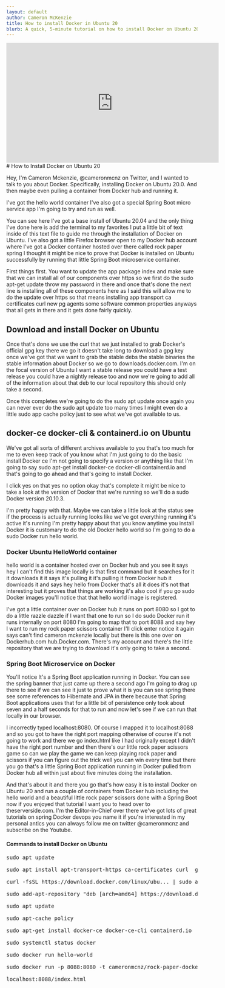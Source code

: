 ```yaml
---
layout: default
author: Cameron McKenzie
title: How to install Docker in Ubuntu 20
blurb: A quick, 5-minute tutorial on how to install Docker on Ubuntu 20. I use a virtual image here but this Docker & containerd on Ubuntu example works on bare metal too.
---
```


<div class="embed-responsive embed-responsive-16by9">
<iframe width="560" height="315" src="https://www.youtube.com/embed/Jn9iKEjlmio" frameborder="0" allow="accelerometer; autoplay; clipboard-write; encrypted-media; gyroscope; picture-in-picture" allowfullscreen></iframe>
</div>
# How to Install Docker on Ubuntu 20

Hey, I'm Cameron Mckenzie, @cameronmcnz on Twitter, and I wanted to talk to you about Docker. Specifically, installing Docker on  Ubuntu 20.0. And then maybe even pulling a container from Docker hub and running it.


 I've got the hello world container I've also got a special Spring Boot micro service app I'm going to try and run as well. 
 
 You can see here I've got a base install of Ubuntu 20.04 and the only thing I've done here is add the terminal to my favorites I put a little bit of text inside of this text file to guide me through the installation of Docker on Ubuntu. I've also got a little Firefox browser open to my Docker hub account where I've got a Docker container hosted over there called rock paper spring I thought it might be nice to prove that Docker is installed on Ubuntu successfully by running that little Spring Boot microservice container.

First things first. You want to update the app package index and make sure that we can install all of our components over https so we first do the sudo apt-get update throw my password in there and once that's done the next line is installing all of these components here as I said this will allow me to do the update over https so that means installing app transport ca certificates curl new pg agents some software common properties anyways that all gets in there and it gets done fairly quickly.

## Download and install Docker on Ubuntu

 Once that's done we use the curl that we just installed to grab Docker's official gpg key there we go it doesn't take long to download a gpg key once we've got that we want to grab the stable debs the stable binaries the stable information about Docker so we go to downloads.docker.com. I'm on the focal version of Ubuntu I want a stable release you could have a test release you could have a nightly release too and now we're going to add all of the information about that deb to our local repository this should only take a second.

 Once this completes we're going to do the sudo apt update once again you can never ever do the sudo apt update too many times I might even do a little sudo app cache policy just to see what we've got available to us.

## docker-ce docker-cli & containerd.io on Ubuntu
 
 We've got all sorts of different archives available to you that's too much for me to even keep track of you know what I'm just going to do the basic install Docker ce I'm not going to specify a version or anything like that I'm going to say sudo apt-get install docker-ce docker-cli containerd.io and that's going to go ahead and that's going to install Docker.

 I click yes on that yes no option okay that's complete it might be nice to take a look at the version of Docker that we're running so we'll do a sudo Docker version 20.10.3.

 I'm pretty happy with that. Maybe we can take a little look at the status see if the process is actually running looks like we've got everything running it's active it's running I'm pretty happy about that you know anytime you install Docker it is customary to do the old Docker hello world so I'm going to do a sudo Docker run hello world.

### Docker Ubuntu HelloWorld container
 
 hello world is a container hosted over on Docker hub and you see it says hey I can't find this image locally is that first command but it searches for it it downloads it it says it's pulling it it's pulling it from Docker hub it downloads it and says hey hello from Docker that's all it does it's not that interesting but it proves that things are working it's also cool if you go sudo Docker images you'll notice that that hello world image is registered.
 
 I've got a little container over on Docker hub it runs on port 8080 so I got to do a little razzle dazzle if I want that one to run so I do sudo Docker run it runs internally on port 8080 I'm going to map that to port 8088 and say hey I want to run my rock paper scissors container I'll click enter notice it again says can't find cameron mckenzie locally but there is this one over on Dockerhub.com hub.Docker.com. There's my account and there's the little repository that we are trying to download it's only going to take a second.

### Spring Boot Microservice on Docker

You'll notice It's a Spring Boot application running in Docker. You can see the spring banner that just came up there a second ago I'm going to drag up there to see if we can see it just to prove what it is you can see spring there see some references to Hibernate and JPA in there because that Spring Boot applications uses that for a little bit of persistence only took about seven and a half seconds for that to run and now let's see if we can run that locally in our browser.


 I incorrectly typed localhost:8080. Of course I mapped it to localhost:8088 and so you got to have the right port mapping otherwise of course it's not going to work and there we go index.html like I had originally except I didn't have the right port number and then there's our little rock paper scissors game so can we play the game we can keep playing rock paper and scissors if you can figure out the trick well you can win every time but there you go that's a little Spring Boot application running in Docker pulled from Docker hub all within just about five minutes doing the installation.

 And that's about it and there you go that's how easy it is to install Docker on Ubuntu 20 and run a couple of containers from Docker hub including the hello world and a beautiful little rock paper scissors done with a Spring Boot now if you enjoyed that tutorial I want you to head over to theserverside.com. I'm the Editor-in-Chief over there we've got lots of great tutorials on spring Docker devops you name it if you're interested in my personal antics you can always follow me on twitter @cameronmcnz and subscribe on the Youtube.
 
 
#### Commands to install Docker on Ubuntu
 
 
<pre>
sudo apt update

sudo apt install apt-transport-https ca-certificates curl  gnupg-agent  software-properties-common

curl -fsSL https://download.docker.com/linux/ubu...​ | sudo apt-key add -

sudo add-apt-repository "deb [arch=amd64] https://download.docker.com/linux/ubuntu​ focal stable"

sudo apt update

sudo apt-cache policy 

sudo apt-get install docker-ce docker-ce-cli containerd.io

sudo systemctl status docker

sudo docker run hello-world

sudo docker run -p 8088:8080 -t cameronmcnz/rock-paper-docker

localhost:8088/index.html

 </pre>
